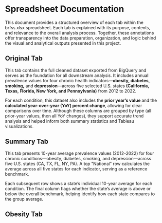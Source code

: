 # Spreadsheet Documentation
This document provides a structured overview of each tab within the brfss.xlsx spreadsheet. Each tab is explained with its purpose, contents, and relevance to the overall analysis process. Together, these annotations offer transparency into the data preparation, organization, and logic behind the visual and analytical outputs presented in this project.

## Original Tab
This tab contains the full cleaned dataset exported from BigQuery and serves as the foundation for all downstream analysis. It includes annual prevalence values for four chronic health indicators—**obesity, diabetes, smoking,** and **depression**—across five selected U.S. states **(California, Texas, Florida, New York, and Pennsylvania)** from 2012 to 2022.

For each condition, this dataset also includes the **prior year’s value** and the **calculated year-over-year (YoY) percent change**, allowing for clear comparisons over time. Although these columns are grouped by type (all prior-year values, then all YoY changes), they support accurate trend analysis and helped inform both summary statistics and Tableau visualizations.

## Summary Tab
This tab presents 10-year average prevalence values (2012–2022) for four chronic conditions—obesity, diabetes, smoking, and depression—across five U.S. states (CA, TX, FL, NY, PA). A top "National" row calculates the average across all five states for each indicator, serving as a reference benchmark.

Each subsequent row shows a state’s individual 10-year average for each condition. The final column flags whether the state’s average is above or below the overall benchmark, helping identify how each state compares to the group average.

## Obesity Tab

## 
